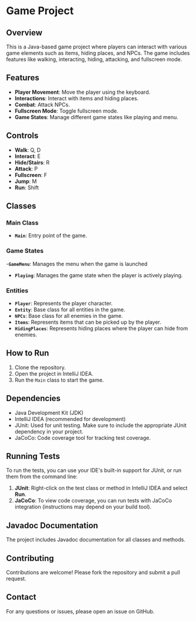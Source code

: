 # Game Project

## Overview
This is a Java-based game project where players can interact with various game elements such as items, hiding places, and NPCs. The game includes features like walking, interacting, hiding, attacking, and fullscreen mode.

## Features
- **Player Movement**: Move the player using the keyboard.
- **Interactions**: Interact with items and hiding places.
- **Combat**: Attack NPCs.
- **Fullscreen Mode**: Toggle fullscreen mode.
- **Game States**: Manage different game states like playing and menu.

## Controls
- **Walk**: Q, D
- **Interact**: E
- **Hide/Stairs**: R
- **Attack**: P
- **Fullscreen**: F
- **Jump**: M
- **Run**: Shift

## Classes

### Main Class
- **`Main`**: Entry point of the game.

### Game States
-**`GameMenu`**: Manages the menu when the game is launched
- **`Playing`**: Manages the game state when the player is actively playing.

### Entities
- **`Player`**: Represents the player character.
- **`Entity`**: Base class for all entities in the game.
- **`NPCs`**: Base class for all enemies in the game. 
- **`Items`**: Represents items that can be picked up by the player.
- **`HidingPlaces`**: Represents hiding places where the player can hide from enemies.

## How to Run
1. Clone the repository.
2. Open the project in IntelliJ IDEA.
3. Run the `Main` class to start the game.

## Dependencies
- Java Development Kit (JDK)
- IntelliJ IDEA (recommended for development)
- JUnit: Used for unit testing. Make sure to include the appropriate JUnit dependency in your project.
- JaCoCo: Code coverage tool for tracking test coverage.

## Running Tests
To run the tests, you can use your IDE's built-in support for JUnit, or run them from the command line:
1. **JUnit**: Right-click on the test class or method in IntelliJ IDEA and select **Run**.
2. **JaCoCo**: To view code coverage, you can run tests with JaCoCo integration (instructions may depend on your build tool).

## Javadoc Documentation
The project includes Javadoc documentation for all classes and methods.

## Contributing
Contributions are welcome! Please fork the repository and submit a pull request.

## Contact
For any questions or issues, please open an issue on GitHub.
